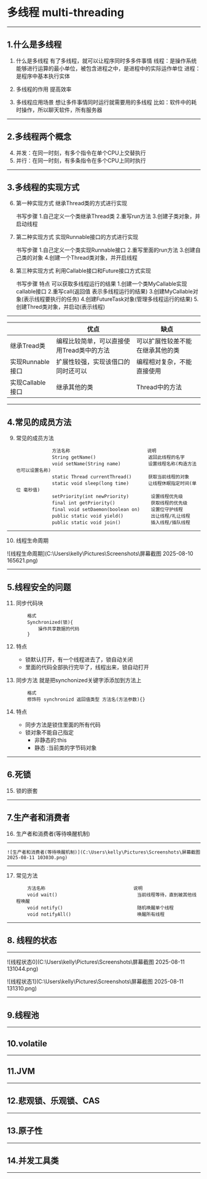 # 多线程 multi-threading


---



## 1.什么是多线程
1. 什么是多线程
    有了多线程，就可以让程序同时多多件事情
    线程：是操作系统能够进行运算的最小单位，被包含进程之中，是进程中的实际运作单位
    进程：是程序中基本执行实体

2. 多线程的作用
    提高效率

3. 多线程应用场景
   想让多件事情同时运行就需要用的多线程
   比如：软件中的耗时操作，所以聊天软件，所有服务器


---



## 2.多线程两个概念
4. 并发：在同一时刻，有多个指令在单个CPU上交替执行
5. 并行：在同一时刻，有多条指令在多个CPU上同时执行


---


## 3.多线程的实现方式
6. 第一种实现方式
    继承Thread类的方式进行实现

    书写步骤
    1.自己定义一个类继承Thread类
    2.重写run方法
    3.创建子类对象，并启动线程

7. 第二种实现方式
   实现Runnable接口的方式进行实现

   书写步骤
   1.自己定义一个类实现Runnable接口
   2.重写里面的run方法
   3.创建自己类的对象
   4.创建一个Thread类对象，并开启线程 

8. 第三种实现方式
   利用Callable接口和Future接口方式实现

   书写步骤
   特点 可以获取多线程运行的结果
    1.创建一个类MyCallable实现callable接口
    2.重写call(返回值 表示多线程运行的结果)
    3.创建MyCallable对象(表示线程要执行的任务)
    4.创建FutureTask对象(管理多线程运行的结果)
    5.创建Thred类对象，并启动(表示线程)

---

|                  |  优点    |  缺点    |
| ---------------- | ---- | ---- |
| 继承Tread类      | 编程比较简单，可以直接使用Tread类中的方法 | 可以扩展性较差不能在继承其他的类 |
| 实现Runnable接口 | 扩展性较强，实现该借口的同时还可以 | 编程相对复杂，不能直接使用 |
|        实现Callable接口        | 继承其他的类 | Thread中的方法 |

---


## 4.常见的成员方法
9. 常见的成员方法
   
                    方法名称                            说明
                    String getName()                   返回此线程的名字
                    void setName(String name)          设置线程名称(构造方法也可以设置名称)
                    static Thread currentThread()      获取当前线程的对象
                    static void sleep(long time)       让线程休眠指定时间(单位 毫秒值)
                    setPriority(int newPriority)        设置线程优先级
                    final int getPriority()             获取线程的优先级
                    final void setDaemon(boolean on)    设置位守护线程
                    public static void yield()          出让线程/礼让线程
                    public static void join()           插入线程/插队线程




---

10. 线程生命周期

   ![线程生命周期](C:\Users\kelly\Pictures\Screenshots\屏幕截图 2025-08-10 165621.png)

---



## 5.线程安全的问题
11. 同步代码块
    
            格式
            Synchronized(锁){
                操作共享数据的代码
            }

12. 特点
    - 锁默认打开，有一个线程进去了，锁自动关闭
    - 里面的代码全部执行完毕了，线程出来，锁自动打开 

13. 同步方法
    就是把synchonized关键字添添加到方法上

            格式
            修饰符 synchronizd 返回值类型 方法名(方法参数){}

14. 特点
    - 同步方法是锁住里面的所有代码
    - 锁对象不能自己指定
      - 非静态的:this
      - 静态    :当前类的字节码对象



---



## 6.死锁
15. 锁的嵌套

---

## 7.生产者和消费者
16. 生产者和消费者(等待唤醒机制)

---

    ![生产者和消费者(等待唤醒机制)](C:\Users\kelly\Pictures\Screenshots\屏幕截图 2025-08-11 103030.png)

---

17. 常见方法
    
            方法名称                                说明
            void wait()                             当前线程等待，直到被其他线程唤醒
            void notify()                           随机唤醒单个线程
            void notifyAll()                        唤醒所有线程

---

## 8. 线程的状态

---

![线程状态0](C:\Users\kelly\Pictures\Screenshots\屏幕截图 2025-08-11 131044.png)

![线程状态1](C:\Users\kelly\Pictures\Screenshots\屏幕截图 2025-08-11 131310.png)

---



## 9.线程池



---



## 10.volatile



---


## 11.JVM



---



## 12.悲观锁、乐观锁、CAS



---



## 13.原子性



---




## 14.并发工具类

---





